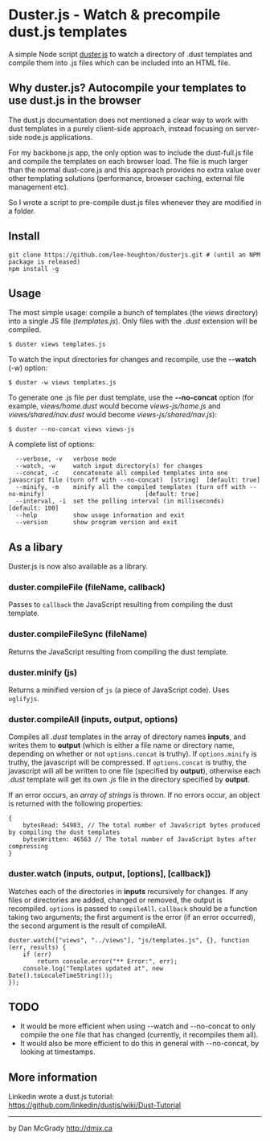 Duster.js - Watch & precompile dust.js templates
=============

A simple Node script <a href="https://github.com/dmix/dusterjs">duster.js</a> to watch a directory of .dust templates and compile them into .js files which can be included into an HTML file.

## Why duster.js? Autocompile your templates to use dust.js in the browser
The dust.js documentation does not mentioned a clear way to work with dust templates in a purely client-side approach, instead focusing on server-side node.js applications.

For my backbone.js app, the only option was to include the dust-full.js file and compile the templates on each browser load. The file is much larger than the normal dust-core.js and this approach provides no extra value over other templating solutions (performance, browser caching, external file management etc).

So I wrote a script to pre-compile dust.js files whenever they are modified in a folder.

## Install

    git clone https://github.com/lee-houghton/dusterjs.git # (until an NPM package is released)
    npm install -g 

## Usage

The most simple usage: compile a bunch of templates (the *views* directory) into a single JS file (*templates.js*). Only files with the *.dust* extension will be compiled.

    $ duster views templates.js

To watch the input directories for changes and recompile, use the **--watch** (-w) option: 

    $ duster -w views templates.js

To generate one .js file per dust template, use the **--no-concat** option (for example, *views/home.dust* would become *views-js/home.js* and *views/shared/nav.dust* would become *views-js/shared/nav.js*):

    $ duster --no-concat views views-js

A complete list of options:

      --verbose, -v   verbose mode
      --watch, -w     watch input directory(s) for changes
      --concat, -c    concatenate all compiled templates into one javascript file (turn off with --no-concat)  [string]  [default: true]
      --minify, -m    minify all the compiled templates (turn off with --no-minify)                            [default: true]
      --interval, -i  set the polling interval (in milliseconds)                                               [default: 100]
      --help          show usage information and exit
      --version       show program version and exit

##  As a libary

Duster.js is now also available as a library.

### duster.compileFile (fileName, callback)

Passes to ```callback``` the JavaScript resulting from compiling the dust template.

### duster.compileFileSync (fileName)

Returns the JavaScript resulting from compiling the dust template.

### duster.minify (js)

Returns a minified version of ```js``` (a piece of JavaScript code). Uses ```uglifyjs```.

### duster.compileAll (inputs, output, options) 

Compiles all *.dust* templates in the array of directory names **inputs**, and writes them to **output** (which is either a file name or directory name, depending on whether or not ```options.concat``` is truthy). If ```options.minify``` is truthy, the javascript will be compressed. If ```options.concat``` is truthy, the javascript will all be written to one file (specified by **output**), otherwise each *.dust* template will get its own *.js* file in the directory specified by **output**.

If an error occurs, an *array of strings* is thrown. If no errors occur, an object is returned with the following properties:

    {
        bytesRead: 54983, // The total number of JavaScript bytes produced by compiling the dust templates
        bytesWritten: 46563 // The total number of JavaScript bytes after compressing
    }

### duster.watch (inputs, output, [options], [callback]) 

Watches each of the directories in **inputs** recursively for changes. If any files or directories are added, changed or removed, the output is recompiled. ```options``` is passed to ```compileAll```. ```callback``` should be a function taking two arguments; the first argument is the error (if an error occurred), the second argument is the result of compileAll.

    duster.watch(["views", "../views"], "js/templates.js", {}, function (err, results) {
        if (err) 
            return console.error("** Error:", err);
        console.log("Templates updated at", new Date().toLocaleTimeString());
    });

## TODO

 * It would be more efficient when using --watch and --no-concat to only compile the one file that has changed (currently, it recompiles them all).
 * It would also be more efficient to do this in general with --no-concat, by looking at timestamps.

##  More information

Linkedin wrote a dust.js tutorial: https://github.com/linkedin/dustjs/wiki/Dust-Tutorial

---
by Dan McGrady http://dmix.ca

